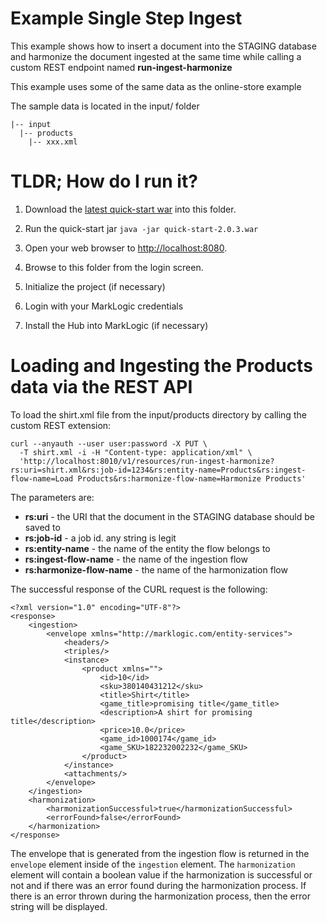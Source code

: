 # Example Single Step Ingest
This example shows how to insert a document into the STAGING database and harmonize the document ingested at the same time while calling a custom REST endpoint named **run-ingest-harmonize**

This example uses some of the same data as the online-store example

The sample data is located in the input/ folder
```
|-- input
  |-- products
    |-- xxx.xml
```

# TLDR; How do I run it?
1. Download the [latest quick-start war](https://github.com/marklogic-community/marklogic-data-hub/releases/download/v2.0.3/quick-start-2.0.3.war) into this folder.

1. Run the quick-start jar `java -jar quick-start-2.0.3.war`

1. Open your web browser to [http://localhost:8080](http://localhost:8080).

1. Browse to this folder from the login screen.

1. Initialize the project (if necessary)

1. Login with your MarkLogic credentials

1. Install the Hub into MarkLogic (if necessary)

# Loading and Ingesting the Products data via the REST API
To load the shirt.xml file from the input/products directory by calling the custom REST extension:

```
curl --anyauth --user user:password -X PUT \
  -T shirt.xml -i -H "Content-type: application/xml" \
  'http://localhost:8010/v1/resources/run-ingest-harmonize?rs:uri=shirt.xml&rs:job-id=1234&rs:entity-name=Products&rs:ingest-flow-name=Load Products&rs:harmonize-flow-name=Harmonize Products'
```

The parameters are:
- **rs:uri** - the URI that the document in the STAGING database should be saved to
- **rs:job-id** - a job id. any string is legit
- **rs:entity-name** - the name of the entity the flow belongs to
- **rs:ingest-flow-name** - the name of the ingestion flow
- **rs:harmonize-flow-name** - the name of the harmonization flow

The successful response of the CURL request is the following:
```
<?xml version="1.0" encoding="UTF-8"?>
<response>
    <ingestion>
        <envelope xmlns="http://marklogic.com/entity-services">
            <headers/>
            <triples/>
            <instance>
                <product xmlns="">
                    <id>10</id>
                    <sku>380140431212</sku>
                    <title>Shirt</title>
                    <game_title>promising title</game_title>
                    <description>A shirt for promising title</description>
                    <price>10.0</price>
                    <game_id>1000174</game_id>
                    <game_SKU>182232002232</game_SKU>
                </product>
            </instance>
            <attachments/>
        </envelope>
    </ingestion>
    <harmonization>
        <harmonizationSuccessful>true</harmonizationSuccessful>
        <errorFound>false</errorFound>
    </harmonization>
</response>
```

The envelope that is generated from the ingestion flow is returned in the `envelope` element inside of the `ingestion` element.  The `harmonization` element will contain a boolean value if the harmonization is successful or not and if there was an error found during the harmonization process.  If there is an error thrown during the harmonization process, then the error string will be displayed.
